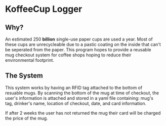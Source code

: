 # KoffeeCup Logger
## Why?
An estimated 250 **billion** single-use paper cups are used a year. Most of these cups are unrecycleable due to a pastic coating on the inside that can't be seperated from the paper. This program hopes to provide a reusable mug checkout system for coffee shops hoping to reduce their environmental footprint.
## The System
This system works by having an RFID tag attached to the bottom of resuable mugs. By scanning the bottom of the mug at time of checkout, the user's information is attached and stored in a yaml file containing: mug's tag, drinker's name, location of checkout, date, and card information.

If after 2 weeks the user has not returned the mug their card will be charged the price of the mug.

  

  
